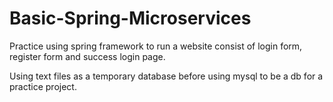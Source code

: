 # Basic-Spring-Microservices
Practice using spring framework to run a website consist of login form, register form and success login page.

Using text files as a temporary database before using mysql to be a db for a practice project.
